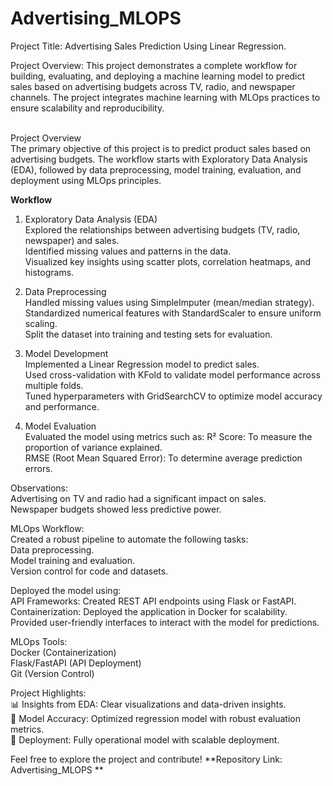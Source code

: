 # Advertising_MLOPS

Project Title: Advertising Sales Prediction Using Linear Regression.<br>

Project Overview: This project demonstrates a complete workflow for building, evaluating, and deploying a machine learning model to predict sales based on advertising budgets across TV, radio, and newspaper channels. The project integrates machine learning with MLOps practices to ensure scalability and reproducibility.

<br>Project Overview<br>
The primary objective of this project is to predict product sales based on advertising budgets. The workflow starts with Exploratory Data Analysis (EDA), followed by data preprocessing, model training, evaluation, and deployment using MLOps principles.<br>

**Workflow**<br>

1. Exploratory Data Analysis (EDA)<br>
Explored the relationships between advertising budgets (TV, radio, newspaper) and sales.<br>
Identified missing values and patterns in the data.<br>
Visualized key insights using scatter plots, correlation heatmaps, and histograms.<br>

2. Data Preprocessing<br>
Handled missing values using SimpleImputer (mean/median strategy).<br>
Standardized numerical features with StandardScaler to ensure uniform scaling.<br>
Split the dataset into training and testing sets for evaluation.<br>

3. Model Development<br>
Implemented a Linear Regression model to predict sales.<br>
Used cross-validation with KFold to validate model performance across multiple folds.<br>
Tuned hyperparameters with GridSearchCV to optimize model accuracy and performance.<br>

4. Model Evaluation<br>
Evaluated the model using metrics such as:
R² Score: To measure the proportion of variance explained.<br>
RMSE (Root Mean Squared Error): To determine average prediction errors.<br>

Observations:<br>
Advertising on TV and radio had a significant impact on sales.<br>
Newspaper budgets showed less predictive power.<br>

MLOps Workflow:<br>
Created a robust pipeline to automate the following tasks:<br>
Data preprocessing.<br>
Model training and evaluation.<br>
Version control for code and datasets.<br>

Deployed the model using:<br>
API Frameworks: Created REST API endpoints using Flask or FastAPI.<br>
Containerization: Deployed the application in Docker for scalability.<br>
Provided user-friendly interfaces to interact with the model for predictions.<br>

MLOps Tools:<br>
Docker (Containerization)<br>
Flask/FastAPI (API Deployment)<br>
Git (Version Control)<br>

Project Highlights:<br>
📊 Insights from EDA: Clear visualizations and data-driven insights.<br>
🧠 Model Accuracy: Optimized regression model with robust evaluation metrics.<br>
🚀 Deployment: Fully operational model with scalable deployment.<br>

Feel free to explore the project and contribute!
**Repository Link: Advertising_MLOPS
**
